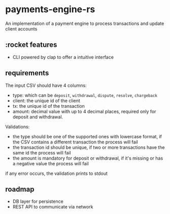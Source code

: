 # payments-engine-rs
An implementation of a payment engine to process transactions and update client accounts


## :rocket features 
- CLI powered by clap to offer a intuitive interface

## requirements 

The input CSV should have 4 columns:
- type: which can be `deposit`, `withdrawal`, `dispute`, `resolve`, `chargeback`
- client: the unique id of the client
- tx: the unique id of the transaction
- amount: decimal value with up to 4 decimal places, required only for deposit and withdrawal. 

Validations:
- the type should be one of the supported ones with lowercase format, if the CSV contains a different transaction the process will fail
- the transaction id should be unique, if two or more transactions have the same id the process will fail
- the amount is mandatory for deposit or withdrawal, if it's missing or has a negative value the process will fail

if any error occurs, the validation prints to stdout

## roadmap
- DB layer for persistence
- REST API to communicate via network
